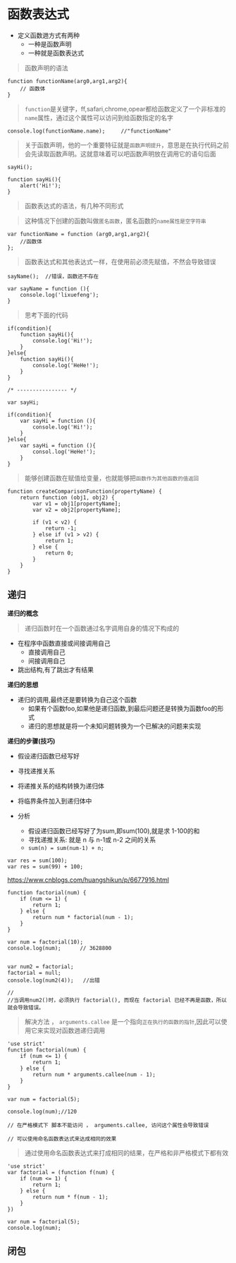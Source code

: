 函数表达式
=================

* 定义函数逇方式有两种
    * 一种是函数声明
    * 一种就是函数表达式

> 函数声明的语法

```
function functionName(arg0,arg1,arg2){
    // 函数体
}
```

> `function`是关键字，ff,safari,chrome,opear都给函数定义了一个非标准的`name`属性，通过这个属性可以访问到给函数指定的名字

```
console.log(functionName.name);     //"functionName"
```


> 关于函数声明，他的一个重要特征就是`函数声明提升`，意思是在执行代码之前会先读取函数声明。这就意味着可以吧函数声明放在调用它的语句后面

```
sayHi();

function sayHi(){
    alert('Hi!');
}

```

> 函数表达式的语法，有几种不同形式

> 这种情况下创建的函数叫做`匿名函数`，匿名函数的`name属性是空字符串 `
```
var functionName = function (arg0,arg1,arg2){
    //函数体
};

```

> 函数表达式和其他表达式一样，在使用前必须先赋值，不然会导致错误

```
sayName();  //错误，函数还不存在

var sayName = function (){
    console.log('lixuefeng');
}
```
> 思考下面的代码
```
if(condition){
    function sayHi(){
        console.log('Hi!');
    }
}else{
    function sayHi(){
        console.log('HeHe!');
    }
}

/* ---------------- */

var sayHi;

if(condition){
    var sayHi = function (){
        console.log('Hi!');
    }
}else{
    var sayHi = function (){
        consol.log('HeHe!');
    }
}

```

> 能够创建函数在赋值给变量，也就能够把`函数作为其他函数的值返回`

```
function createComparisonFunction(propertyName) {
    return function (obj1, obj2) {
        var v1 = obj1[propertyName];
        var v2 = obj2[propertyName];

        if (v1 < v2) {
            return -1;
        } else if (v1 > v2) {
            return 1;
        } else {
            return 0;
        }
    }
}

```

## 递归

**递归的概念**
> 递归函数时在一个函数通过名字调用自身的情况下构成的
* 在程序中函数直接或间接调用自己
    * 直接调用自己
    * 间接调用自己
* 跳出结构,有了跳出才有结果

**递归的思想**
* 递归的调用,最终还是要转换为自己这个函数
    * 如果有个函数foo,如果他是递归函数,到最后问题还是转换为函数foo的形式
    * 递归的思想就是将一个未知问题转换为一个已解决的问题来实现

**递归的步骤(技巧)**    
*  假设递归函数已经写好
*  寻找递推关系
*  将递推关系的结构转换为递归体
*  将临界条件加入到递归体中

* 分析
    * 假设递归函数已经写好了为sum,即sum(100),就是求 1-100的和
    * 寻找递推关系: 就是 n 与 n-1或 n-2 之间的关系
    * `sum(n) = sum(num-1) + n;`

```
var res = sum(100);
var res = sum(99) + 100;
```
https://www.cnblogs.com/huangshikun/p/6677916.html

```
function factorial(num) {
    if (num <= 1) {
        return 1;
    } else {
        return num * factorial(num - 1);
    }
}

var num = factorial(10);
console.log(num);      // 3628800


var num2 = factorial;
factorial = null;   
console.log(num2(4));   //出错

// 
//当调用num2()时，必须执行 factorial(), 而现在 factorial 已经不再是函数，所以就会导致错误。
```

> 解决方法 ， `arguments.callee` 是一个指向`正在执行的函数的指针`,因此可以使用它来实现对函数逇递归调用

```
'use strict'
function factorial(num) {
    if (num <= 1) {
        return 1;
    } else {
        return num * arguments.callee(num - 1);
    }
}

var num = factorial(5);

console.log(num);//120

// 在严格模式下 脚本不能访问 ， arguments.callee, 访问这个属性会导致错误

// 可以使用命名函数表达式来达成相同的效果
```

> 通过使用命名函数表达式来打成相同的结果，在严格和非严格模式下都有效
```
'use strict'
var factorial = (function f(num) {
    if (num <= 1) {
        return 1;
    } else {
        return num * f(num - 1);
    }
})

var num = factorial(5);
console.log(num);
```

## 闭包

